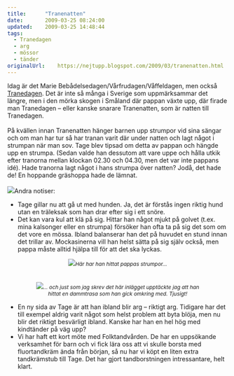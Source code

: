 ```yaml
---
title:		"Tranenatten"
date:		2009-03-25 08:24:00
updated:	2009-03-25 14:48:44
tags: 
  - Tranedagen
  - arg
  - mössor
  - tänder	
originalUrl:	https://nejtupp.blogspot.com/2009/03/tranenatten.html
---
```


Idag är det Marie Bebådelsedagen/Vårfrudagen/Våffeldagen, men också <a href="http://sv.wikipedia.org/wiki/Trandagen">Tranedagen</a>. Det är inte så många i Sverige som uppmärksammar det längre, men i den mörka skogen i Småland där pappan växte upp, där firade man Tranedagen  – eller kanske snarare Tranenatten, som är natten till Tranedagen.<br><br>På kvällen innan Tranenatten hänger barnen upp strumpor vid sina sängar och om man har tur så har tranan varit där under natten och lagt något i strumpan när man sov. Tage blev tipsad om detta av pappan och hängde upp en strumpa. (Sedan valde han dessutom att vare uppe och hålla utkik efter tranorna mellan klockan 02.30 och 04.30, men det var inte pappans idé). Hade tranorna lagt något i hans strumpa över natten? Jodå, det hade de! En hoppande gräshoppa hade de lämnat.<br><br><img src="../../../../img/_MG_1659_1024pix.jpg">Andra notiser:<br><ul><li>Tage gillar nu att gå ut med hunden. Ja, det är förstås ingen riktig hund utan en träleksak som han drar efter sig i ett snöre.</li><li>Det kan vara kul att klä på sig. Hittar han något mjukt på golvet (t.ex. mina kalsonger eller en strumpa) försöker han ofta ta på sig det som om det vore en mössa. Ibland balanserar han det på huvudet en stund innan det trillar av. Mockasinerna vill han helst sätta på sig själv också, men pappa måste alltid hjälpa till för att det ska lyckas.</li></ul><div style="text-align: center;"><img src="../../../../img/_MG_1647_1024pix.jpg"><span style="font-size:85%;"><span style="font-style: italic;">Här har han hittat pappas strumpor...</span></span><br><br><br></div><div style="text-align: center;"><img src="../../../../img/_MG_1709_1024pix.jpg"><span style="font-size:85%;"><span style="font-style: italic;">... och just som jag skrev det här inlägget upptäckte jag att han<br>hittat en dammtrasa som han gick omkring med. Tjusigt!</span></span><br></div><ul><li>En ny sida av Tage är att han ibland blir arg – riktigt arg. Tidigare har det till exempel aldrig varit något som helst problem att byta blöja, men nu blir det riktigt besvärligt ibland. Kanske har han en hel hög med kindtänder på väg upp?</li><li>Vi har haft ett kort möte med Folktandvården. De har en uppsökande verksamhet för barn och vi fick lära oss att vi skulle borsta med fluortandkräm ända från början, så nu har vi köpt en liten extra tandkrämstub till Tage. Det har gjort tandborstningen intressantare, helt klart.</li></ul>
<!-- no comments on this post -->